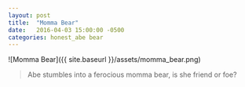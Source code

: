 ```yaml
---
layout: post
title:  "Momma Bear"
date:   2016-04-03 15:00:00 -0500
categories: honest_abe bear
---
```


![Momma Bear]({{ site.baseurl }}/assets/momma_bear.png)

> Abe stumbles into a ferocious momma bear, is she friend or foe?
